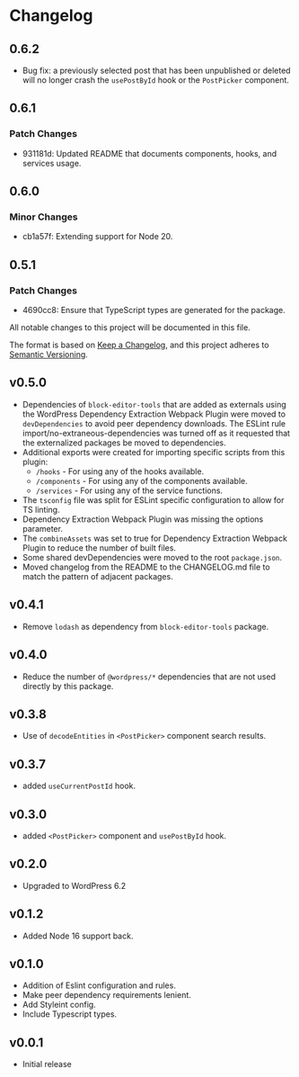 # Changelog

## 0.6.2

- Bug fix: a previously selected post that has been unpublished or deleted will no longer crash the `usePostById` hook or the `PostPicker` component.

## 0.6.1

### Patch Changes

- 931181d: Updated README that documents components, hooks, and services usage.

## 0.6.0

### Minor Changes

- cb1a57f: Extending support for Node 20.

## 0.5.1

### Patch Changes

- 4690cc8: Ensure that TypeScript types are generated for the package.

All notable changes to this project will be documented in this file.

The format is based on [Keep a Changelog](https://keepachangelog.com/en/1.0.0/),
and this project adheres to [Semantic Versioning](https://semver.org/spec/v2.0.0.html).

## v0.5.0

- Dependencies of `block-editor-tools` that are added as externals using the WordPress Dependency Extraction Webpack Plugin were moved to `devDependencies` to avoid peer dependency downloads.
  The ESLint rule import/no-extraneous-dependencies was turned off as it requested that the externalized packages be moved to dependencies.
- Additional exports were created for importing specific scripts from this plugin:
  - `/hooks` - For using any of the hooks available.
  - `/components` - For using any of the components available.
  - `/services` - For using any of the service functions.
- The `tsconfig` file was split for ESLint specific configuration to allow for TS linting.
- Dependency Extraction Webpack Plugin was missing the options parameter.
- The `combineAssets` was set to true for Dependency Extraction Webpack Plugin to reduce the number of built files.
- Some shared devDependencies were moved to the root `package.json`.
- Moved changelog from the README to the CHANGELOG.md file to match the pattern of adjacent packages.

## v0.4.1

- Remove `lodash` as dependency from `block-editor-tools` package.

## v0.4.0

- Reduce the number of `@wordpress/*` dependencies that are not used directly by this package.

## v0.3.8

- Use of `decodeEntities` in `<PostPicker>` component search results.

## v0.3.7

- added `useCurrentPostId` hook.

## v0.3.0

- added `<PostPicker>` component and `usePostById` hook.

## v0.2.0

- Upgraded to WordPress 6.2

## v0.1.2

- Added Node 16 support back.

## v0.1.0

- Addition of Eslint configuration and rules.
- Make peer dependency requirements lenient.
- Add Styleint config.
- Include Typescript types.

## v0.0.1

- Initial release
